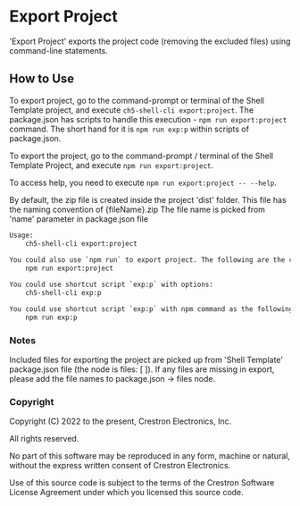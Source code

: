 # Export Project

'Export Project' exports the project code (removing the excluded files) using command-line statements.

## How to Use

To export project, go to the command-prompt or terminal of the Shell Template project, and execute `ch5-shell-cli export:project`.
The package.json has scripts to handle this execution - `npm run export:project` command. The short hand for it is `npm run exp:p` within scripts of package.json.

To export the project, go to the command-prompt / terminal of the Shell Template Project, and execute `npm run export:project`.

To access help, you need to execute `npm run export:project -- --help`.

By default, the zip file is created inside the project 'dist' folder. This file has the naming convention of {fileName}.zip
The file name is picked from 'name' parameter in package.json file

```bash
Usage: 
    ch5-shell-cli export:project
    
You could also use `npm run` to export project. The following are the command(s):
    npm run export:project

You could use shortcut script `exp:p` with options:
    ch5-shell-cli exp:p

You could use shortcut script `exp:p` with npm command as the following:
    npm run exp:p

```

### Notes

Included files for exporting the project are picked up from 'Shell Template' package.json file (the node is files: [ ]). If any files are missing in export, please add the file names to package.json -> files node.

### Copyright

Copyright (C) 2022 to the present, Crestron Electronics, Inc.

All rights reserved.

No part of this software may be reproduced in any form, machine
or natural, without the express written consent of Crestron Electronics.

Use of this source code is subject to the terms of the Crestron Software License Agreement
under which you licensed this source code.